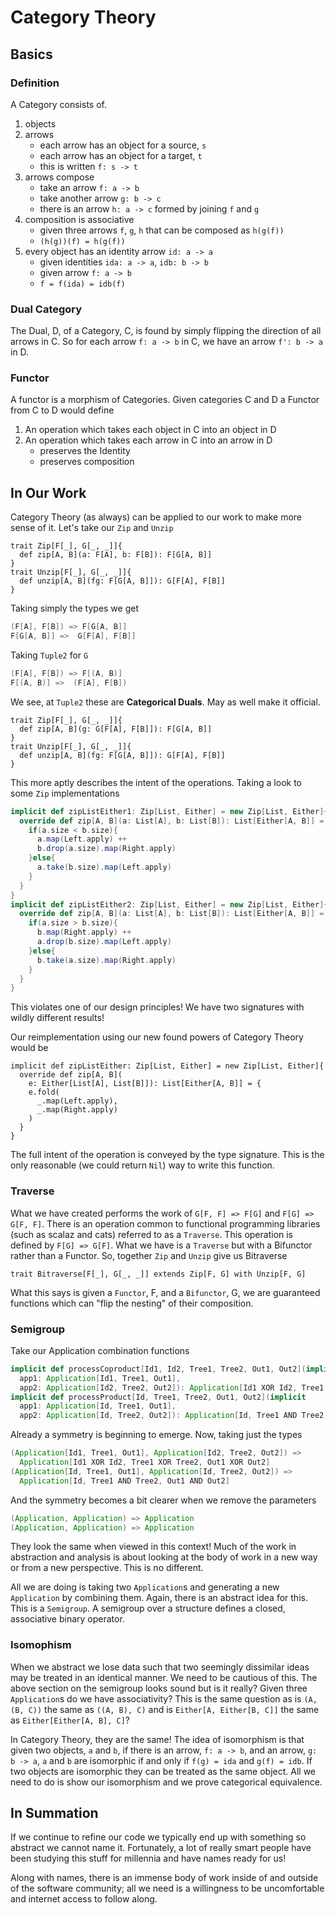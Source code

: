 # Category Theory
## Basics
### Definition
A Category consists of.
1. objects
2. arrows
    - each arrow has an object for a source, `s`
    - each arrow has an object for a target, `t`
    - this is written `f: s -> t`
3. arrows compose
    - take an arrow `f: a -> b`
    - take another arrow `g: b -> c`
    - there is an arrow `h: a -> c` formed by joining `f` and `g`
4. composition is associative
    - given three arrows `f`, `g`, `h` that can be composed as `h(g(f))`
    - `(h(g))(f) = h(g(f))`
5. every object has an identity arrow `id: a -> a`
    - given identities `ida: a -> a`, `idb: b -> b`
    - given arrow `f: a -> b`
    - `f = f(ida) = idb(f)`

### Dual Category
The Dual, D, of a Category, C, is found by simply flipping the direction
of all arrows in C. So for each arrow `f: a -> b` in C, we have an arrow
`f': b -> a` in D.

### Functor
A functor is a morphism of Categories. Given categories C and D a Functor
from C to D would define
1. An operation which takes each object in C into an object in D
2. An operation which takes each arrow in C into an arrow in D
    - preserves the Identity
    - preserves composition

## In Our Work
Category Theory (as always) can be applied to our work to make more sense
of it. Let's take our `Zip` and `Unzip`
```tut:silent
trait Zip[F[_], G[_, _]]{
  def zip[A, B](a: F[A], b: F[B]): F[G[A, B]]
}
trait Unzip[F[_], G[_, _]]{
  def unzip[A, B](fg: F[G[A, B]]): G[F[A], F[B]]
}
```
Taking simply the types we get
```scala
(F[A], F[B]) => F[G[A, B]]
F[G[A, B]] =>  G[F[A], F[B]]
```
Taking `Tuple2` for `G`
```scala
(F[A], F[B]) => F[(A, B)]
F[(A, B)] =>  (F[A], F[B])
```
We see, at `Tuple2` these are **Categorical Duals**. May as well make it
official.
```tut:silent
trait Zip[F[_], G[_, _]]{
  def zip[A, B](g: G[F[A], F[B]]): F[G[A, B]]
}
trait Unzip[F[_], G[_, _]]{
  def unzip[A, B](fg: F[G[A, B]]): G[F[A], F[B]]
}
```
This more aptly describes the intent of the operations. Taking a look to
some `Zip` implementations
```scala
implicit def zipListEither1: Zip[List, Either] = new Zip[List, Either]{
  override def zip[A, B](a: List[A], b: List[B]): List[Either[A, B]] = {
    if(a.size < b.size){
      a.map(Left.apply) ++
      b.drop(a.size).map(Right.apply)
    }else{
      a.take(b.size).map(Left.apply)
    }
  }
}
implicit def zipListEither2: Zip[List, Either] = new Zip[List, Either]{
  override def zip[A, B](a: List[A], b: List[B]): List[Either[A, B]] = {
    if(a.size > b.size){
      b.map(Right.apply) ++
      a.drop(b.size).map(Left.apply)
    }else{
      b.take(a.size).map(Right.apply)
    }
  }
}
```
This violates one of our design principles! We have two signatures with
wildly different results!

Our reimplementation using our new found powers of Category Theory would
be
```tut:book
implicit def zipListEither: Zip[List, Either] = new Zip[List, Either]{
  override def zip[A, B](
    e: Either[List[A], List[B]]): List[Either[A, B]] = {
    e.fold(
      _.map(Left.apply),
      _.map(Right.apply)
    )
  }
}
```
The full intent of the operation is conveyed by the type signature. This
is the only reasonable (we could return `Nil`) way to write this function.

### Traverse
What we have created performs the work of `G[F, F] => F[G]` and
`F[G] => G[F, F]`. There is an operation common to functional programming
libraries (such as scalaz and cats) referred to as a `Traverse`. This
operation is defined by `F[G] => G[F]`. What we have is a `Traverse` but
with a Bifunctor rather than a Functor. So, together `Zip` and `Unzip`
give us Bitraverse
```tut:book
trait Bitraverse[F[_], G[_, _]] extends Zip[F, G] with Unzip[F, G]
```
What this says is given a `Functor`, F, and a `Bifunctor`, G, we are
guaranteed functions which can "flip the nesting" of their composition.

### Semigroup
Take our Application combination functions
```scala
implicit def processCoproduct[Id1, Id2, Tree1, Tree2, Out1, Out2](implicit
  app1: Application[Id1, Tree1, Out1],
  app2: Application[Id2, Tree2, Out2]): Application[Id1 XOR Id2, Tree1 XOR Tree2, Out1 XOR Out2] = ???
implicit def processProduct[Id, Tree1, Tree2, Out1, Out2](implicit
  app1: Application[Id, Tree1, Out1],
  app2: Application[Id, Tree2, Out2]): Application[Id, Tree1 AND Tree2, Out1 AND Out2] = ???
```
Already a symmetry is beginning to emerge. Now, taking just the types
```scala
(Application[Id1, Tree1, Out1], Application[Id2, Tree2, Out2]) =>
  Application[Id1 XOR Id2, Tree1 XOR Tree2, Out1 XOR Out2]
(Application[Id, Tree1, Out1], Application[Id, Tree2, Out2]) =>
  Application[Id, Tree1 AND Tree2, Out1 AND Out2]
```
And the symmetry becomes a bit clearer when we remove the parameters
```scala
(Application, Application) => Application
(Application, Application) => Application
```
They look the same when viewed in this context! Much of the work in
abstraction and analysis is about looking at the body of work in a new
way or from a new perspective. This is no different.

All we are doing is taking two `Application`s and generating a new
`Application` by combining them. Again, there is an abstract idea for
this. This is a `Semigroup`. A semigroup over a structure defines a
closed, associative binary operator.

### Isomophism
When we abstract we lose data such that two seemingly dissimilar ideas
may be treated in an identical manner. We need to be cautious of this.
The above section on the semigroup looks sound but is it really? Given
three `Application`s do we have associativity? This is the same question
as is `(A, (B, C))` the same as `((A, B), C)` and is
`Either[A, Either[B, C]]` the same as `Either[Either[A, B], C]`?

In Category Theory, they are the same! The idea of isomorphism is that
given two objects, `a` and `b`, if there is an arrow, `f: a -> b`, and an
arrow, `g: b -> a`, `a` and `b` are isomorphic if and only if
`f(g) = ida` and `g(f) = idb`. If two objects are isomorphic they can
be treated as the same object. All we need to do is show our isomorphism
and we prove categorical equivalence.



## In Summation
If we continue to refine our code we typically end up with something so
abstract we cannot name it. Fortunately, a lot of really smart people
have been studying this stuff for millennia and have names ready for us!

Along with names, there is an immense body of work inside of and outside
of the software community; all we need is a willingness to be
uncomfortable and internet access to follow along.
